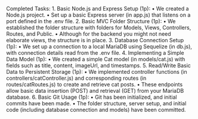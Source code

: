 Completed Tasks:
	1.	Basic Node.js and Express Setup (1p):
	•	We created a Node.js project.
	•	Set up a basic Express server (in app.js) that listens on a port defined in the .env file.
	2.	Basic MVC Folder Structure (1p):
	•	We established the folder structure with folders for Models, Views, Controllers, Routes, and Public.
	•	Although for the backend you might not need elaborate views, the structure is in place.
	3.	Database Connection Setup (1p):
	•	We set up a connection to a local MariaDB using Sequelize (in db.js), with connection details read from the .env file.
	4.	Implementing a Simple Data Model (1p):
	•	We created a simple Cat model (in models/cat.js) with fields such as title, content, imageUrl, and timestamps.
	5.	Read/Write Basic Data to Persistent Storage (1p):
	•	We implemented controller functions (in controllers/catController.js) and corresponding routes (in routes/catRoutes.js) to create and retrieve cat posts.
	•	These endpoints allow basic data insertion (POST) and retrieval (GET) from your MariaDB database.
	6.	Basic Git Usage (1p):
	•	Git has been initialized, and initial commits have been made.
	•	The folder structure, server setup, and initial code (including database connection and models) have been committed.
